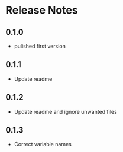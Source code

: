 # Release Notes

## 0.1.0

- pulished first version

## 0.1.1

- Update readme

## 0.1.2

- Update readme and ignore unwanted files

## 0.1.3

- Correct variable names
